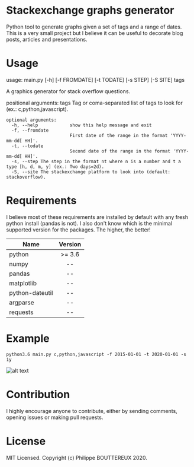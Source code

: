 # Stackexchange graphs generator
Python tool to generate graphs given a set of tags and a range of dates.  
This is a very small project but I believe it can be useful to decorate blog posts, articles and presentations.


# Usage

usage: main.py [-h] [-f FROMDATE] [-t TODATE] [-s STEP] [-S SITE] tags

A graphics generator for stack overflow questions.

positional arguments:
  tags                  Tag or coma-separated list of tags to look for (ex.:
                        c,python,javascript).
```
optional arguments:
  -h, --help            show this help message and exit
  -f, --fromdate
                        First date of the range in the format 'YYYY-mm-dd[ HH]'.
  -t, --todate
                        Second date of the range in the format 'YYYY-mm-dd[ HH]'.
  -s, --step The step in the format nt where n is a number and t a type [h, d, m, y] (ex.: Two days=2d).
  -S, --site The stackexchange platform to look into (default: stackoverflow).
 ```
  # Requirements
  
I believe most of these requirements are installed by default with any fresh python install (pandas is not).
I also don't know which is the minimal supported version for the packages. The higher, the better!
  
| Name           | Version       |
| -------------- |:-------------:|
| python         | >= 3.6        |
| numpy          | --            |
| pandas         | --            |
| matplotlib     | --            |
| python-dateutil| --            |
| argparse       | --            |
| requests       | --            |


  # Example
  
`python3.6 main.py c,python,javascript -f 2015-01-01 -t 2020-01-01 -s 1y`

![alt text][logo]

[logo]: https://github.com/bachinblack/Stackexchange-graphs-generator/blob/master/site/picture.png "Example graph"


# Contribution

I highly encourage anyone to contribute, either by sending comments, opening issues or making pull requests.  

# License

MIT Licensed. Copyright (c) Philippe BOUTTEREUX 2020.
